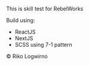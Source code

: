 This is skill test for RebelWorks

Build using:
- ReactJS
- NextJS
- SCSS using 7-1 pattern

&copy; Riko Logwirno